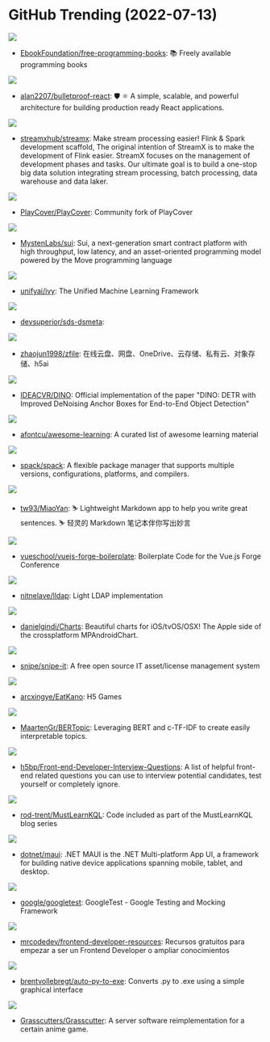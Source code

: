 # GitHub Trending (2022-07-13)

![](https://img.shields.io/badge/none-New%20479-green?style=flat-square&logo=appveyor)
- [EbookFoundation/free-programming-books](https://github.com/EbookFoundation/free-programming-books): 📚 Freely available programming books

![](https://img.shields.io/badge/TypeScript-New%2056-green?style=flat-square&logo=appveyor)
- [alan2207/bulletproof-react](https://github.com/alan2207/bulletproof-react): 🛡️ ⚛️ A simple, scalable, and powerful architecture for building production ready React applications.

![](https://img.shields.io/badge/Java-New%204-green?style=flat-square&logo=appveyor)
- [streamxhub/streamx](https://github.com/streamxhub/streamx): Make stream processing easier! Flink & Spark development scaffold, The original intention of StreamX is to make the development of Flink easier. StreamX focuses on the management of development phases and tasks. Our ultimate goal is to build a one-stop big data solution integrating stream processing, batch processing, data warehouse and data laker.

![](https://img.shields.io/badge/Swift-New%2065-green?style=flat-square&logo=appveyor)
- [PlayCover/PlayCover](https://github.com/PlayCover/PlayCover): Community fork of PlayCover

![](https://img.shields.io/badge/Rust-New%2033-green?style=flat-square&logo=appveyor)
- [MystenLabs/sui](https://github.com/MystenLabs/sui): Sui, a next-generation smart contract platform with high throughput, low latency, and an asset-oriented programming model powered by the Move programming language

![](https://img.shields.io/badge/Python-New%20150-green?style=flat-square&logo=appveyor)
- [unifyai/ivy](https://github.com/unifyai/ivy): The Unified Machine Learning Framework

![](https://img.shields.io/badge/none-New%2019-green?style=flat-square&logo=appveyor)
- [devsuperior/sds-dsmeta](https://github.com/devsuperior/sds-dsmeta): 

![](https://img.shields.io/badge/Java-New%2058-green?style=flat-square&logo=appveyor)
- [zhaojun1998/zfile](https://github.com/zhaojun1998/zfile): 在线云盘、网盘、OneDrive、云存储、私有云、对象存储、h5ai

![](https://img.shields.io/badge/Python-New%2026-green?style=flat-square&logo=appveyor)
- [IDEACVR/DINO](https://github.com/IDEACVR/DINO): Official implementation of the paper "DINO: DETR with Improved DeNoising Anchor Boxes for End-to-End Object Detection"

![](https://img.shields.io/badge/none-New%2045-green?style=flat-square&logo=appveyor)
- [afontcu/awesome-learning](https://github.com/afontcu/awesome-learning): A curated list of awesome learning material

![](https://img.shields.io/badge/Python-New%204-green?style=flat-square&logo=appveyor)
- [spack/spack](https://github.com/spack/spack): A flexible package manager that supports multiple versions, configurations, platforms, and compilers.

![](https://img.shields.io/badge/Swift-New%2016-green?style=flat-square&logo=appveyor)
- [tw93/MiaoYan](https://github.com/tw93/MiaoYan): ⛷ Lightweight Markdown app to help you write great sentences. ⛷ 轻灵的 Markdown 笔记本伴你写出妙言

![](https://img.shields.io/badge/TypeScript-New%2020-green?style=flat-square&logo=appveyor)
- [vueschool/vuejs-forge-boilerplate](https://github.com/vueschool/vuejs-forge-boilerplate): Boilerplate Code for the Vue.js Forge Conference

![](https://img.shields.io/badge/Rust-New%20267-green?style=flat-square&logo=appveyor)
- [nitnelave/lldap](https://github.com/nitnelave/lldap): Light LDAP implementation

![](https://img.shields.io/badge/Swift-New%2012-green?style=flat-square&logo=appveyor)
- [danielgindi/Charts](https://github.com/danielgindi/Charts): Beautiful charts for iOS/tvOS/OSX! The Apple side of the crossplatform MPAndroidChart.

![](https://img.shields.io/badge/PHP-New%202-green?style=flat-square&logo=appveyor)
- [snipe/snipe-it](https://github.com/snipe/snipe-it): A free open source IT asset/license management system

![](https://img.shields.io/badge/JavaScript-New%2017-green?style=flat-square&logo=appveyor)
- [arcxingye/EatKano](https://github.com/arcxingye/EatKano): H5 Games

![](https://img.shields.io/badge/Python-New%2021-green?style=flat-square&logo=appveyor)
- [MaartenGr/BERTopic](https://github.com/MaartenGr/BERTopic): Leveraging BERT and c-TF-IDF to create easily interpretable topics.

![](https://img.shields.io/badge/Nunjucks-New%20182-green?style=flat-square&logo=appveyor)
- [h5bp/Front-end-Developer-Interview-Questions](https://github.com/h5bp/Front-end-Developer-Interview-Questions): A list of helpful front-end related questions you can use to interview potential candidates, test yourself or completely ignore.

![](https://img.shields.io/badge/none-New%2011-green?style=flat-square&logo=appveyor)
- [rod-trent/MustLearnKQL](https://github.com/rod-trent/MustLearnKQL): Code included as part of the MustLearnKQL blog series

![](https://img.shields.io/badge/C%23-New%2015-green?style=flat-square&logo=appveyor)
- [dotnet/maui](https://github.com/dotnet/maui): .NET MAUI is the .NET Multi-platform App UI, a framework for building native device applications spanning mobile, tablet, and desktop.

![](https://img.shields.io/badge/C%2B%2B-New%2013-green?style=flat-square&logo=appveyor)
- [google/googletest](https://github.com/google/googletest): GoogleTest - Google Testing and Mocking Framework

![](https://img.shields.io/badge/none-New%20181-green?style=flat-square&logo=appveyor)
- [mrcodedev/frontend-developer-resources](https://github.com/mrcodedev/frontend-developer-resources): Recursos gratuitos para empezar a ser un Frontend Developer o ampliar conocimientos

![](https://img.shields.io/badge/JavaScript-New%203-green?style=flat-square&logo=appveyor)
- [brentvollebregt/auto-py-to-exe](https://github.com/brentvollebregt/auto-py-to-exe): Converts .py to .exe using a simple graphical interface

![](https://img.shields.io/badge/Java-New%2032-green?style=flat-square&logo=appveyor)
- [Grasscutters/Grasscutter](https://github.com/Grasscutters/Grasscutter): A server software reimplementation for a certain anime game.

